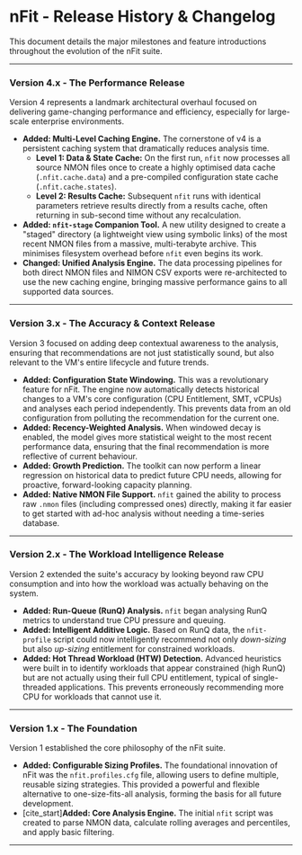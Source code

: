 # nFit - Release History & Changelog

This document details the major milestones and feature introductions throughout the evolution of the nFit suite.

---

### **Version 4.x - The Performance Release**

Version 4 represents a landmark architectural overhaul focused on delivering game-changing performance and efficiency, especially for large-scale enterprise environments.

* **Added: Multi-Level Caching Engine.** The cornerstone of v4 is a persistent caching system that dramatically reduces analysis time.
    * **Level 1: Data & State Cache:** On the first run, `nfit` now processes all source NMON files once to create a highly optimised data cache (`.nfit.cache.data`) and a pre-compiled configuration state cache (`.nfit.cache.states`).
    * **Level 2: Results Cache:** Subsequent `nfit` runs with identical parameters retrieve results directly from a results cache, often returning in sub-second time without any recalculation.
* **Added: `nfit-stage` Companion Tool.** A new utility designed to create a "staged" directory (a lightweight view using symbolic links) of the most recent NMON files from a massive, multi-terabyte archive. This minimises filesystem overhead before `nfit` even begins its work.
* **Changed: Unified Analysis Engine.** The data processing pipelines for both direct NMON files and NIMON CSV exports were re-architected to use the new caching engine, bringing massive performance gains to all supported data sources.

---

### **Version 3.x - The Accuracy & Context Release**

Version 3 focused on adding deep contextual awareness to the analysis, ensuring that recommendations are not just statistically sound, but also relevant to the VM's entire lifecycle and future trends.

* **Added: Configuration State Windowing.** This was a revolutionary feature for nFit. The engine now automatically detects historical changes to a VM's core configuration (CPU Entitlement, SMT, vCPUs) and analyses each period independently. This prevents data from an old configuration from polluting the recommendation for the current one.
* **Added: Recency-Weighted Analysis.** When windowed decay is enabled, the model gives more statistical weight to the most recent performance data, ensuring that the final recommendation is more reflective of current behaviour.
* **Added: Growth Prediction.** The toolkit can now perform a linear regression on historical data to predict future CPU needs, allowing for proactive, forward-looking capacity planning.
* **Added: Native NMON File Support.** `nfit` gained the ability to process raw `.nmon` files (including compressed ones) directly, making it far easier to get started with ad-hoc analysis without needing a time-series database.

---

### **Version 2.x - The Workload Intelligence Release**

Version 2 extended the suite's accuracy by looking beyond raw CPU consumption and into how the workload was actually behaving on the system.

* **Added: Run-Queue (RunQ) Analysis.** `nfit` began analysing RunQ metrics to understand true CPU pressure and queuing.
* **Added: Intelligent Additive Logic.** Based on RunQ data, the `nfit-profile` script could now intelligently recommend not only *down-sizing* but also *up-sizing* entitlement for constrained workloads.
* **Added: Hot Thread Workload (HTW) Detection.** Advanced heuristics were built in to identify workloads that appear constrained (high RunQ) but are not actually using their full CPU entitlement, typical of single-threaded applications. This prevents erroneously recommending more CPU for workloads that cannot use it.

---

### **Version 1.x - The Foundation**

Version 1 established the core philosophy of the nFit suite.

* **Added: Configurable Sizing Profiles.** The foundational innovation of nFit was the `nfit.profiles.cfg` file, allowing users to define multiple, reusable sizing strategies. This provided a powerful and flexible alternative to one-size-fits-all analysis, forming the basis for all future development.
* [cite_start]**Added: Core Analysis Engine.** The initial `nfit` script was created to parse NMON data, calculate rolling averages and percentiles, and apply basic filtering. 

---
